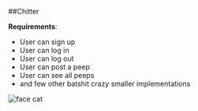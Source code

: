 ##Chitter

**Requirements**:

* User can sign up
* User can log in
* User can log out
* User can post a peep
* User can see all peeps
* and few other batshit crazy smaller implementations

![face cat](http://dailypicksandflicks.com/wp-content/uploads/2011/01/shocked-white-cat.jpg 'cat')
